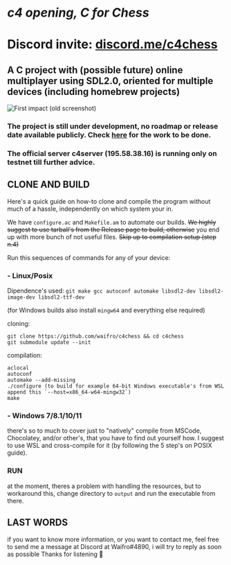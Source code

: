 # *c4 opening, C for Chess*
# Discord invite: [discord.me/c4chess](https://discord.me/c4chess)

## A C project with (possible future) online multiplayer using SDL2.0, oriented for multiple devices (including homebrew projects)

![First impact](https://i.ibb.co/HgwvmXb/Cattura.png)
(old screenshot)

### The project is still under development, no roadmap or release date available publicly. Check [here](https://github.com/waifro/c4chess/projects/2) for the work to be done.
### The official server **c4server** (195.58.38.16) is running only on testnet till further advice.

## CLONE AND BUILD

Here's a quick guide on how-to clone and compile the program without much of a hassle, independently on which system your in.

We have `configure.ac` and `Makefile.am` to automate our builds. ~~We highly suggest to use tarball's from the Release page to build, otherwise~~ you end up with more bunch of not useful files. ~~Skip up to compilation setup (step n.4)~~

Run this sequences of commands for any of your device:

### **- Linux/Posix**

Dipendence's used: `git make gcc autoconf automake libsdl2-dev libsdl2-image-dev libsdl2-ttf-dev`

(for Windows builds also install `mingw64` and everything else required)

cloning:
```
git clone https://github.com/waifro/c4chess && cd c4chess
git submodule update --init
```

compilation:
```
aclocal
autoconf
automake --add-missing
./configure (to build for example 64-bit Windows executable's from WSL append this `--host=x86_64-w64-mingw32`)
make
```

### **- Windows 7/8.1/10/11**

there's so to much to cover just to "natively" compile from MSCode, Chocolatey, and/or other's, that you have to find out yourself how.
I suggest to use WSL and cross-compile for it (by following the 5 step's on POSIX guide).

### RUN
at the moment, theres a problem with handling the resources, but to workaround this, change directory to `output` and run the executable from there.

## LAST WORDS
if you want to know more information, or you want to contact me, feel free to send me a message at Discord at Waifro#4890, i will try to reply as soon as possible
Thanks for listening 👋
